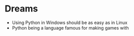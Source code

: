# Dreams

- Using Python in Windows should be as easy as in Linux
- Python being a language famous for making games with

